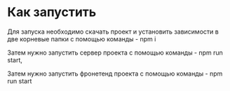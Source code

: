 # Как запустить
Для запуска необходимо скачать проект и установить зависимости в две корневые папки с помощью команды - npm i

Затем нужно запустить сервер проекта с помощью команды - npm run start,

Затем нужно запустить фронетенд проекта с помощью команды - npm run start
